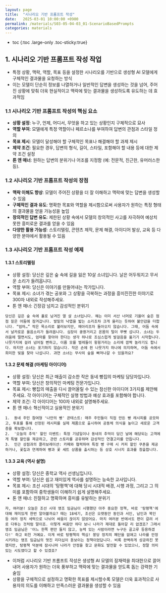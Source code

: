 ```yaml
---
layout: page
title:  "시나리오 기반 프롬프트 작성"
date:   2025-03-01 10:00:00 +0900
permalink: /materials/S03-05-04-03_01-ScenarioBasedPrompts
categories: materials
---
```

* toc
{:toc .large-only .toc-sticky:true}

## 1. 시나리오 기반 프롬프트 작성 작업

- 특정 상황, 맥락, 역할, 목표 등을 설정한 시나리오를 기반으로 생성형 AI 모델에게 구체적인 결과물을 요청하는 방식
- 이는 모델이 단순히 정보를 나열하거나 일반적인 답변을 생성하는 것을 넘어, 주어진 상황에 맞춰 더욱 현실적이고 맥락에 맞는 결과물을 생성하도록 유도하는 데 효과적임

### 1.1 시나리오 기반 프롬프트 작성의 핵심 요소

- **상황 설정**: 누구, 언제, 어디서, 무엇을 하고 있는 상황인지 구체적으로 묘사
- **역할 부여**: 모델에게 특정 역할이나 페르소나를 부여하여 답변의 관점과 스타일 정의
- **목표 제시**: 모델이 달성해야 할 구체적인 목표나 해결해야 할 과제 제시
- **제약 조건**: 필요한 경우, 답변의 형식, 길이, 스타일, 포함해야 할 내용 등에 대한 제약 조건 설정
- **톤 앤 매너**: 원하는 답변의 분위기나 어조를 지정함 (예: 전문적, 친근한, 유머러스한 등).

### 1.2 시나리오 기반 프롬프트 작성의 장점

- **맥락 이해도 향상**: 모델이 주어진 상황을 더 잘 이해하고 맥락에 맞는 답변을 생성할 수 있음
- **구체적인 결과 유도**: 명확한 목표와 역할을 제시함으로써 사용자가 원하는 특정 형태의 결과물을 얻을 가능성을 높임
- **창의적인 답변 유도**: 제한된 상황 속에서 모델의 창의적인 사고를 자극하여 예상치 못한 흥미로운 결과를 얻을 수 있음
- **다양한 활용 가능성**: 스토리텔링, 콘텐츠 제작, 문제 해결, 아이디어 발상, 교육 등 다양한 분야에서 활용될 수 있음

### 1.3 시나리오 기반 프롬프트 작성 예제

#### 1.3.1 스토리텔링

- 상황 설정: 당신은 깊은 숲 속에 길을 잃은 10살 소녀입니다. 날은 어두워지고 무서운 소리가 들려옵니다.
- 역할 부여: 당신은 이야기를 만들어내는 작가입니다.
- 목표 제시: 소녀가 겪는 공포와 그 상황을 극복하는 과정을 흥미진진한 이야기로 300자 내외로 작성해주세요.
- 톤 앤 매너: 긴장감 넘치고 감성적인 분위기

```text
당신은 깊은 숲 속에 홀로 남겨진 열 살 소녀입니다. 해는 이미 서산 너머로 기울어 숲은 점점 짙은 어둠에 잠겨갑니다. 발밑의 낙엽을 밟는 소리조차 크게 울리는 듯하여 불안감을 더합니다. “엄마…” 작은 목소리로 불러보지만, 메아리조차 돌아오지 않습니다. 그때, 어둠 속에서 날카로운 울음소리가 들려옵니다. 심장이 쿵쾅거리고 온몸의 털이 쭈뼛 섭니다. 소녀는 두려움에 떨면서도, 엄마를 찾아야 한다는 생각 하나로 조심스럽게 발걸음을 옮기기 시작합니다. 나뭇가지에 걸려 넘어질 뻔하고, 이름 모를 벌레들이 윙윙거리는 소리에 깜짝 놀라기도 합니다. 하지만 소녀는 포기하지 않습니다. 작은 손에 쥔 나뭇가지 하나에 의지하며, 어둠 속에서 희미한 빛을 찾아 나섭니다. 과연 소녀는 무사히 숲을 빠져나갈 수 있을까요?
```

#### 1.3.2 문제 해결 (마케팅 아이디어)

- 상황 설정: 당신은 최근 매출이 감소한 작은 동네 빵집의 마케팅 담당자입니다.
- 역할 부여: 당신은 창의적인 마케팅 전문가입니다.
- 목표 제시: 빵집의 매출을 다시 끌어올릴 수 있는 참신한 아이디어 3가지를 제안해주세요. 각 아이디어는 구체적인 실행 방법과 예상 효과를 포함해야 합니다.
- 제약 조건: 각 아이디어는 100자 내외로 설명해주세요.
- 톤 앤 매너: 혁신적이고 실용적인 분위기

```text
1.  동네 주민 참여형 '나만의 빵' 콘테스트: 매주 주민들이 직접 만든 빵 레시피를 공모하고, 투표를 통해 선정된 레시피를 실제 제품으로 출시하여 공동체 의식을 높이고 새로운 고객층을 확보합니다.
2.  '오늘의 추억' 할인 이벤트: 특정 기념일이나 동네의 추억이 담긴 날에 해당되는 고객에게 특별 할인을 제공하고, 관련 스토리를 공유하며 감성적인 연결고리를 만듭니다.
3.  인근 상점과의 콜라보레이션: 카페와 협력하여 특정 빵 구매 시 커피 할인 쿠폰을 제공하거나, 꽃집과 연계하여 빵과 꽃 세트 상품을 출시하는 등 상호 시너지 효과를 창출합니다.
```

#### 1.3.3 교육 (역사 설명)

- 상황 설정: 당신은 중학교 역사 선생님입니다.
- 역할 부여: 당신은 쉽고 재미있게 역사를 설명하는 능숙한 교사입니다.
- 목표 제시: 조선 시대의 '탕평책'에 대해 당시 시대적 배경, 시행 과정, 그리고 그 의미를 포함하여 중학생들이 이해하기 쉽게 설명해주세요.
- 톤 앤 매너: 친절하고 명확하며 흥미를 유발하는 분위기

```
자, 여러분! 오늘은 조선 시대 영조 임금님이 시행했던 아주 중요한 정책, 바로 '탕평책'에 대해 재미있게 한번 알아볼까요? 때는 18세기, 조선은 오랫동안 동인과 서인, 남인과 북인 등 여러 정치 세력으로 나뉘어 싸움이 끊이지 않았어요. 마치 여러분 반에서도 편이 갈려 서로 다투는 것처럼 말이죠. 이렇게 싸움만 하다 보니 나라가 제대로 돌아갈 리 없겠죠? 그래서 영조 임금님은 '어느 한쪽 편만 들지 않고, 능력 있는 사람이라면 누구든 골고루 등용하겠다!' 하고 외친 거예요. 이게 바로 탕평책의 핵심! 붕당 정치의 폐단을 없애고 나라를 안정시키려는 영조 임금님의 멋진 리더십이 돋보이는 정책이었답니다. 비록 완벽하게 성공하진 못했지만, 탕평책 덕분에 잠시나마 나라가 안정을 찾고 문화도 발전할 수 있었으니, 정말 의미 있는 시도였다고 할 수 있겠죠?
```

- 이처럼 시나리오 기반 프롬프트 작성은 생성형 AI 모델의 잠재력을 최대한으로 끌어내어 사용자가 원하는 더욱 풍부하고 맥락에 맞는 결과물을 얻도록 돕는 강력한 기술임 
- 상황을 구체적으로 설정하고 명확한 목표를 제시할수록 모델은 더욱 효과적으로 사용자의 의도를 이해하고 만족스러운 결과물을 생성할 수 있음